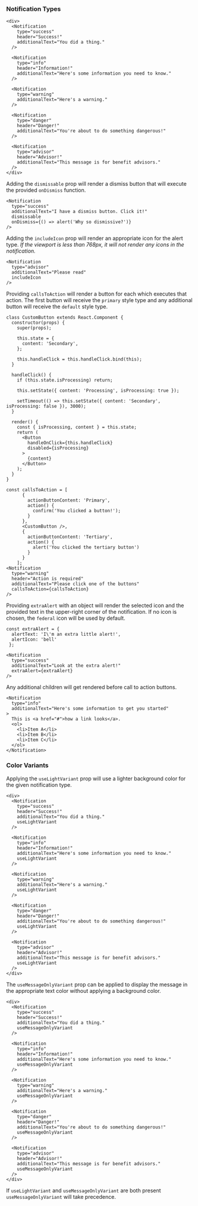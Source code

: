 ### Notification Types

```
<div>
  <Notification
    type="success"
    header="Success!"
    additionalText="You did a thing."
  />

  <Notification
    type="info"
    header="Information!"
    additionalText="Here's some information you need to know."
  />

  <Notification
    type="warning"
    additionalText="Here's a warning."
  />

  <Notification
    type="danger"
    header="Danger!"
    additionalText="You're about to do something dangerous!"
  />

  <Notification
    type="advisor"
    header="Advisor!"
    additionalText="This message is for benefit advisors."
  />
</div>
```

Adding the `dismissable` prop will render a dismiss button that will execute the provided `onDismiss` function.
```
<Notification
  type="success"
  additionalText="I have a dismiss button. Click it!"
  dismissable
  onDismiss={() => alert('Why so dismissive?')}
/>
```

Adding the `includeIcon` prop will render an appropriate icon for the alert type. <em>If the viewport is less than 768px, it will not render any icons in the notification.</em>
```
<Notification
  type="advisor"
  additionalText="Please read"
  includeIcon
/>
```

Providing `callsToAction` will render a button for each which executes that action. The first button will receive the `primary` style type and any additional button will receive the `default` style type.
```
class CustomButton extends React.Component {
  constructor(props) {
    super(props);

    this.state = {
      content: 'Secondary',
    };

    this.handleClick = this.handleClick.bind(this);
  }

  handleClick() {
    if (this.state.isProcessing) return;

    this.setState({ content: 'Processing', isProcessing: true });

    setTimeout(() => this.setState({ content: 'Secondary', isProcessing: false }), 3000);
  }

  render() {
    const { isProcessing, content } = this.state;
    return (
      <Button
        handleOnClick={this.handleClick}
        disabled={isProcessing}
      >
        {content}
      </Button>
    );
  }
}

const callsToAction = [
      {
        actionButtonContent: 'Primary',
        action() {
          confirm('You clicked a button!');
        }
      },
      <CustomButton />,
      {
        actionButtonContent: 'Tertiary',
        action() {
          alert('You clicked the tertiary button')
        }
      }
    ];
<Notification
  type="warning"
  header="Action is required"
  additionalText="Please click one of the buttons"
  callsToAction={callsToAction}
/>
```

Providing `extraAlert` with an object will render the selected icon and the provided text in the upper-right corner of the notification. If no icon is chosen, the `federal` icon will be used by default.
```
const extraAlert = {
  alertText: 'I\'m an extra little alert!',
  alertIcon: 'bell'
 };

<Notification
  type="success"
  additionalText="Look at the extra alert!"
  extraAlert={extraAlert}
/>
```

Any additional children will get rendered before call to action buttons.
```
<Notification
  type="info"
  additionalText="Here's some information to get you started"
>
  This is <a href="#">how a link looks</a>.
  <ol>
    <li>Item A</li>
    <li>Item B</li>
    <li>Item C</li>
  </ol>
</Notification>
```

### Color Variants

Applying the `useLightVariant` prop will use a lighter background color for the given notification type.

```
<div>
  <Notification
    type="success"
    header="Success!"
    additionalText="You did a thing."
    useLightVariant
  />

  <Notification
    type="info"
    header="Information!"
    additionalText="Here's some information you need to know."
    useLightVariant
  />

  <Notification
    type="warning"
    additionalText="Here's a warning."
    useLightVariant
  />

  <Notification
    type="danger"
    header="Danger!"
    additionalText="You're about to do something dangerous!"
    useLightVariant
  />

  <Notification
    type="advisor"
    header="Advisor!"
    additionalText="This message is for benefit advisors."
    useLightVariant
  />
</div>
```

The `useMessageOnlyVariant` prop can be applied to display the message in the appropriate text color without applying a background color.

```
<div>
  <Notification
    type="success"
    header="Success!"
    additionalText="You did a thing."
    useMessageOnlyVariant
  />

  <Notification
    type="info"
    header="Information!"
    additionalText="Here's some information you need to know."
    useMessageOnlyVariant
  />

  <Notification
    type="warning"
    additionalText="Here's a warning."
    useMessageOnlyVariant
  />

  <Notification
    type="danger"
    header="Danger!"
    additionalText="You're about to do something dangerous!"
    useMessageOnlyVariant
  />

  <Notification
    type="advisor"
    header="Advisor!"
    additionalText="This message is for benefit advisors."
    useMessageOnlyVariant
  />
</div>
```

If `useLightVariant` and `useMessageOnlyVariant` are both present `useMessageOnlyVariant` will take precedence.
